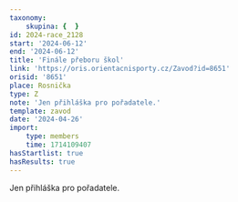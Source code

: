 ```yaml
---
taxonomy:
    skupina: {  }
id: 2024-race_2128
start: '2024-06-12'
end: '2024-06-12'
title: 'Finále přeboru škol'
link: 'https://oris.orientacnisporty.cz/Zavod?id=8651'
orisid: '8651'
place: Rosnička
type: Z
note: 'Jen přihláška pro pořadatele.'
template: zavod
date: '2024-04-26'
import:
    type: members
    time: 1714109407
hasStartlist: true
hasResults: true
---
```


Jen přihláška pro pořadatele.
